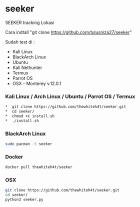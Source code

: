 # seeker
SEEKER tracking Lokasi

Cara indtall 
"git clone https://github.com/tulusniza27/seeker"

Sudah test di :
* Kali Linux
* BlackArch Linux
* Ubuntu
* Kali Nethunter
* Termux
* Parrot OS
* OSX - Monterey v.12.0.1

### Kali Linux / Arch Linux / Ubuntu / Parrot OS / Termux

```bash
*  git clone https://github.com/thewhiteh4t/seeker.git
*  cd seeker/
*  chmod +x install.sh
*  ./install.sh
```

### BlackArch Linux

```bash
sudo pacman -S seeker
```

### Docker

```bash
docker pull thewhiteh4t/seeker
```

### OSX
```bash
git clone https://github.com/thewhiteh4t/seeker.git
cd seeker/
python3 seeker.py
````
